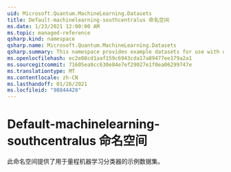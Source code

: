 ```yaml
---
uid: Microsoft.Quantum.MachineLearning.Datasets
title: Default-machinelearning-southcentralus 命名空间
ms.date: 1/23/2021 12:00:00 AM
ms.topic: managed-reference
qsharp.kind: namespace
qsharp.name: Microsoft.Quantum.MachineLearning.Datasets
qsharp.summary: This namespace provides example datasets for use with quantum machine learning classifiers.
ms.openlocfilehash: ec2e08cd1aaf159c6943cda17a89477ee179a2a1
ms.sourcegitcommit: 71605ea9cc630e84e7ef29027e1f0ea06299747e
ms.translationtype: MT
ms.contentlocale: zh-CN
ms.lasthandoff: 01/26/2021
ms.locfileid: "98844428"
---
```

# <a name="microsoftquantummachinelearningdatasets-namespace"></a>Default-machinelearning-southcentralus 命名空间

此命名空间提供了用于量程机器学习分类器的示例数据集。

